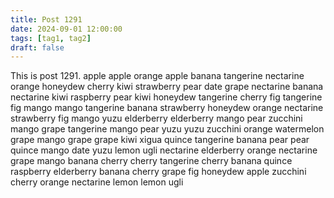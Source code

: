 ```yaml
---
title: Post 1291
date: 2024-09-01 12:00:00
tags: [tag1, tag2]
draft: false
---
```

This is post 1291.
apple
apple
orange
apple
banana
tangerine
nectarine
orange
honeydew
cherry
kiwi
strawberry
pear
date
grape
nectarine
banana
nectarine
kiwi
raspberry
pear
kiwi
honeydew
tangerine
cherry
fig
tangerine
fig
mango
mango
tangerine
banana
strawberry
honeydew
orange
nectarine
strawberry
fig
mango
yuzu
elderberry
elderberry
mango
pear
zucchini
mango
grape
tangerine
mango
pear
yuzu
yuzu
zucchini
orange
watermelon
grape
mango
grape
grape
kiwi
xigua
quince
tangerine
banana
pear
pear
quince
mango
date
yuzu
lemon
ugli
nectarine
elderberry
orange
nectarine
grape
mango
banana
cherry
cherry
tangerine
cherry
banana
quince
raspberry
elderberry
banana
cherry
grape
fig
honeydew
apple
zucchini
cherry
orange
nectarine
lemon
lemon
ugli
